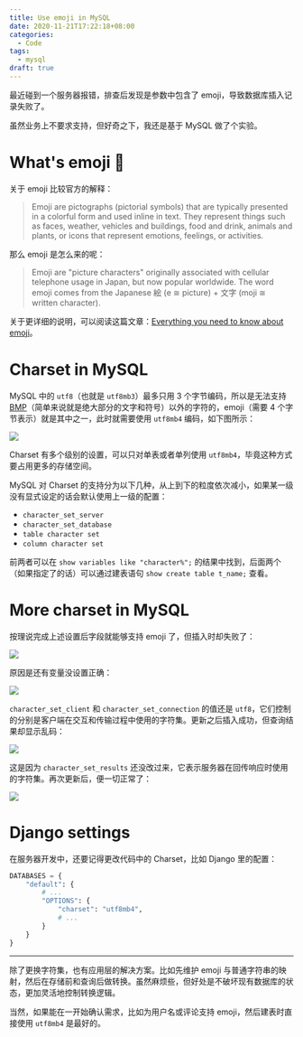 ```yaml
---
title: Use emoji in MySQL
date: 2020-11-21T17:22:18+08:00
categories:
  - Code
tags:
  - mysql
draft: true
---
```


最近碰到一个服务器报错，排查后发现是参数中包含了 emoji，导致数据库插入记录失败了。

虽然业务上不要求支持，但好奇之下，我还是基于 MySQL 做了个实验。

# What's emoji 🧐

关于 emoji 比较官方的解释：

> Emoji are pictographs (pictorial symbols) that are typically presented in a colorful form and used inline in text. They represent things such as faces, weather, vehicles and buildings, food and drink, animals and plants, or icons that represent emotions, feelings, or activities.

那么 emoji 是怎么来的呢：

> Emoji are "picture characters" originally associated with cellular telephone usage in Japan, but now popular worldwide. The word emoji comes from the Japanese 絵 (e ≅ picture) + 文字 (moji ≅ written character).

关于更详细的说明，可以阅读这篇文章：[Everything you need to know about emoji](https://www.smashingmagazine.com/2016/11/character-sets-encoding-emoji/)。

# Charset in MySQL

MySQL 中的 `utf8`（也就是 `utf8mb3`）最多只用 3 个字节编码，所以是无法支持 [BMP](https://en.wikipedia.org/wiki/Plane_(Unicode))（简单来说就是绝大部分的文字和符号）以外的字符的，emoji（需要 4 个字节表示）就是其中之一，此时就需要使用 `utf8mb4` 编码，如下图所示：

![](https://static.iamgodot.com/content/images/2242299f3a78a9008c42e9162d4c31ee.png)

Charset 有多个级别的设置，可以只对单表或者单列使用 `utf8mb4`，毕竟这种方式要占用更多的存储空间。

MySQL 对 Charset 的支持分为以下几种，从上到下的粒度依次减小，如果某一级没有显式设定的话会默认使用上一级的配置：

- `character_set_server`
- `character_set_database`
- `table character set`
- `column character set`

前两者可以在 `show variables like "character%";` 的结果中找到，后面两个（如果指定了的话）可以通过建表语句 `show create table t_name;` 查看。

# More charset in MySQL

按理说完成上述设置后字段就能够支持 emoji 了，但插入时却失败了：

![](https://static.iamgodot.com/content/images/4ba81444f24f7e49aecb7cbf9f8605f1.png)

原因是还有变量没设置正确：

![](https://static.iamgodot.com/content/images/f052fdc1a96804c876dc089077cdd657.png)

`character_set_client` 和 `character_set_connection` 的值还是 `utf8`，它们控制的分别是客户端在交互和传输过程中使用的字符集。更新之后插入成功，但查询结果却显示乱码：

![](https://static.iamgodot.com/content/images/66ff09d89c59a36755278c296462ae09.png)

这是因为 `character_set_results` 还没改过来，它表示服务器在回传响应时使用的字符集。再次更新后，便一切正常了：

![](https://static.iamgodot.com/content/images/9bca21f21f1dc99235efa27a1e51e1d3.png)

# Django settings

在服务器开发中，还要记得更改代码中的 Charset，比如 Django 里的配置：

```python
DATABASES = {
    "default": {
        # ...
        "OPTIONS": {
            "charset": "utf8mb4",
            # ...
        }
    }
}
```

---

除了更换字符集，也有应用层的解决方案。比如先维护 emoji 与普通字符串的映射，然后在存储前和查询后做转换。虽然麻烦些，但好处是不破坏现有数据库的状态，更加灵活地控制转换逻辑。

当然，如果能在一开始确认需求，比如为用户名或评论支持 emoji，然后建表时直接使用 `utf8mb4` 是最好的。
